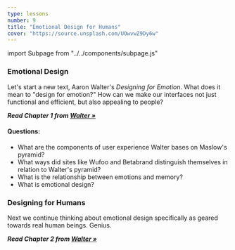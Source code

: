 ```yaml
---
type: lessons
number: 9
title: "Emotional Design for Humans"
cover: "https://source.unsplash.com/UOwvwZ9Dy6w"
---
```

import Subpage from "../../components/subpage.js"

<Subpage slug="emotional-design">

### Emotional Design

Let's start a new text, Aaron Walter's *Designing for Emotion*. What does it mean to "design for emotion?" How can we make our interfaces not just functional and efficient, but also appealing to people?

***Read Chapter 1 from [Walter »][walter]***

#### Questions:

* What are the components of user experience Walter bases on Maslow's pyramid?
* What ways did sites like Wufoo and Betabrand distinguish themselves in relation to Walter's pyramid?
* What is the relationship between emotions and memory?
* What is emotional design?

</Subpage>
<Subpage slug="designing-for-humans">

### Designing for Humans

Next we continue thinking about emotional design specifically as geared towards real human beings. Genius.

***Read Chapter 2 from [Walter »][walter]***

</Subpage>

[walter]: http://0-proquest.safaribooksonline.com.library.cedarville.edu/book/web-design-and-development/9780133052954
